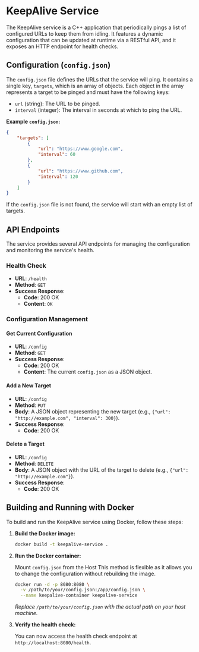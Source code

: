 # KeepAlive Service

The KeepAlive service is a C++ application that periodically pings a list of configured URLs to keep them from idling. It features a dynamic configuration that can be updated at runtime via a RESTful API, and it exposes an HTTP endpoint for health checks.

## Configuration (`config.json`)

The `config.json` file defines the URLs that the service will ping. It contains a single key, `targets`, which is an array of objects. Each object in the array represents a target to be pinged and must have the following keys:

*   `url` (string): The URL to be pinged.
*   `interval` (integer): The interval in seconds at which to ping the URL.

**Example `config.json`:**
```json
{
    "targets": [
        {
            "url": "https://www.google.com",
            "interval": 60
        },
        {
            "url": "https://www.github.com",
            "interval": 120
        }
    ]
}
```

If the `config.json` file is not found, the service will start with an empty list of targets.

## API Endpoints

The service provides several API endpoints for managing the configuration and monitoring the service's health.

### Health Check

*   **URL**: `/health`
*   **Method**: `GET`
*   **Success Response**:
    *   **Code**: 200 OK
    *   **Content**: `OK`

### Configuration Management

#### Get Current Configuration
*   **URL**: `/config`
*   **Method**: `GET`
*   **Success Response**:
    *   **Code**: 200 OK
    *   **Content**: The current `config.json` as a JSON object.

#### Add a New Target
*   **URL**: `/config`
*   **Method**: `PUT`
*   **Body**: A JSON object representing the new target (e.g., `{"url": "http://example.com", "interval": 300}`).
*   **Success Response**:
    *   **Code**: 200 OK

#### Delete a Target
*   **URL**: `/config`
*   **Method**: `DELETE`
*   **Body**: A JSON object with the URL of the target to delete (e.g., `{"url": "http://example.com"}`).
*   **Success Response**:
    *   **Code**: 200 OK

## Building and Running with Docker

To build and run the KeepAlive service using Docker, follow these steps:

1.  **Build the Docker image:**

    ```sh
    docker build -t keepalive-service .
    ```

2.  **Run the Docker container:**

    Mount `config.json` from the Host
    This method is flexible as it allows you to change the configuration without rebuilding the image.

    ```sh
    docker run -d -p 8080:8080 \
      -v /path/to/your/config.json:/app/config.json \
      --name keepalive-container keepalive-service
    ```
    *Replace `/path/to/your/config.json` with the actual path on your host machine.*

3.  **Verify the health check:**

    You can now access the health check endpoint at `http://localhost:8080/health`.